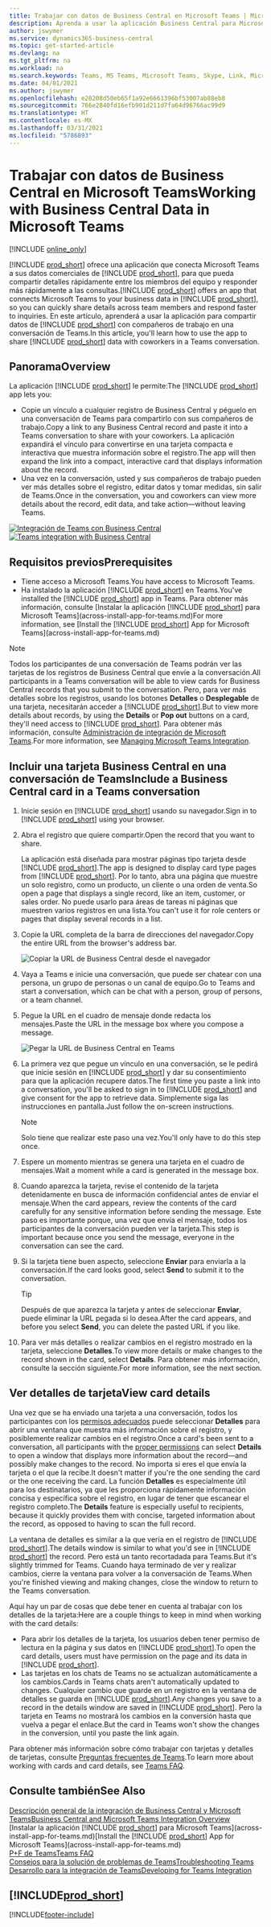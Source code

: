 ```yaml
---
title: Trabajar con datos de Business Central en Microsoft Teams | Microsoft Docs
description: Aprenda a usar la aplicación Business Central para Microsoft Teams.
author: jswymer
ms.service: dynamics365-business-central
ms.topic: get-started-article
ms.devlang: na
ms.tgt_pltfrm: na
ms.workload: na
ms.search.keywords: Teams, MS Teams, Microsoft Teams, Skype, Link, Microsoft 365, collaborate, collaboration, teamwork
ms.date: 04/01/2021
ms.author: jswymer
ms.openlocfilehash: e20208d50eb65f1a92e6661396bf53007ab88eb8
ms.sourcegitcommit: 766e2840fd16efb901d211d7fa64d96766ac99d9
ms.translationtype: HT
ms.contentlocale: es-MX
ms.lasthandoff: 03/31/2021
ms.locfileid: "5786893"
---
```

# <a name="working-with-business-central-data-in-microsoft-teams"></a><span data-ttu-id="ed907-103">Trabajar con datos de Business Central en Microsoft Teams</span><span class="sxs-lookup"><span data-stu-id="ed907-103">Working with Business Central Data in Microsoft Teams</span></span>

[!INCLUDE [online_only](includes/online_only.md)]

<span data-ttu-id="ed907-104">[!INCLUDE [prod_short](includes/prod_short.md)] ofrece una aplicación que conecta Microsoft Teams a sus datos comerciales de [!INCLUDE [prod_short](includes/prod_short.md)], para que pueda compartir detalles rápidamente entre los miembros del equipo y responder más rápidamente a las consultas.</span><span class="sxs-lookup"><span data-stu-id="ed907-104">[!INCLUDE [prod_short](includes/prod_short.md)] offers an app that connects Microsoft Teams to your business data in [!INCLUDE [prod_short](includes/prod_short.md)], so you can quickly share details across team members and respond faster to inquiries.</span></span> <span data-ttu-id="ed907-105">En este artículo, aprenderá a usar la aplicación para compartir datos de [!INCLUDE [prod_short](includes/prod_short.md)] con compañeros de trabajo en una conversación de Teams.</span><span class="sxs-lookup"><span data-stu-id="ed907-105">In this article, you'll learn how to use the app to share [!INCLUDE [prod_short](includes/prod_short.md)] data with coworkers in a Teams conversation.</span></span>

## <a name="overview"></a><span data-ttu-id="ed907-106">Panorama</span><span class="sxs-lookup"><span data-stu-id="ed907-106">Overview</span></span>

<span data-ttu-id="ed907-107">La aplicación [!INCLUDE [prod_short](includes/prod_short.md)] le permite:</span><span class="sxs-lookup"><span data-stu-id="ed907-107">The [!INCLUDE [prod_short](includes/prod_short.md)] app lets you:</span></span>

- <span data-ttu-id="ed907-108">Copie un vínculo a cualquier registro de Business Central y péguelo en una conversación de Teams para compartirlo con sus compañeros de trabajo.</span><span class="sxs-lookup"><span data-stu-id="ed907-108">Copy a link to any Business Central record and paste it into a Teams conversation to share with your coworkers.</span></span> <span data-ttu-id="ed907-109">La aplicación expandirá el vínculo para convertirse en una tarjeta compacta e interactiva que muestra información sobre el registro.</span><span class="sxs-lookup"><span data-stu-id="ed907-109">The app will then expand the link into a compact, interactive card that displays information about the record.</span></span>
- <span data-ttu-id="ed907-110">Una vez en la conversación, usted y sus compañeros de trabajo pueden ver más detalles sobre el registro, editar datos y tomar medidas, sin salir de Teams.</span><span class="sxs-lookup"><span data-stu-id="ed907-110">Once in the conversation, you and coworkers can view more details about the record, edit data, and take action&mdash;without leaving Teams.</span></span>

<span data-ttu-id="ed907-111">[![Integración de Teams con Business Central](media/teams-intro-v3.png)](media/teams-intro-v3.png#lightbox)</span><span class="sxs-lookup"><span data-stu-id="ed907-111">[![Teams integration with Business Central](media/teams-intro-v3.png)](media/teams-intro-v3.png#lightbox)</span></span>

## <a name="prerequisites"></a><span data-ttu-id="ed907-112">Requisitos previos</span><span class="sxs-lookup"><span data-stu-id="ed907-112">Prerequisites</span></span>

- <span data-ttu-id="ed907-113">Tiene acceso a Microsoft Teams.</span><span class="sxs-lookup"><span data-stu-id="ed907-113">You have access to Microsoft Teams.</span></span>
- <span data-ttu-id="ed907-114">Ha instalado la aplicación [!INCLUDE [prod_short](includes/prod_short.md)] en Teams.</span><span class="sxs-lookup"><span data-stu-id="ed907-114">You've installed the [!INCLUDE [prod_short](includes/prod_short.md)] app in Teams.</span></span> <span data-ttu-id="ed907-115">Para obtener más información, consulte [Instalar la aplicación [!INCLUDE [prod_short](includes/prod_short.md)] para Microsoft Teams](across-install-app-for-teams.md)</span><span class="sxs-lookup"><span data-stu-id="ed907-115">For more information, see [Install the [!INCLUDE [prod_short](includes/prod_short.md)] App for Microsoft Teams](across-install-app-for-teams.md)</span></span>

> [!NOTE]
> <span data-ttu-id="ed907-116">Todos los participantes de una conversación de Teams podrán ver las tarjetas de los registros de Business Central que envíe a la conversación.</span><span class="sxs-lookup"><span data-stu-id="ed907-116">All participants in a Teams conversation will be able to view cards for Business Central records that you submit to the conversation.</span></span> <span data-ttu-id="ed907-117">Pero, para ver más detalles sobre los registros, usando los botones **Detalles** o **Desplegable** de una tarjeta, necesitarán acceder a [!INCLUDE [prod_short](includes/prod_short.md)].</span><span class="sxs-lookup"><span data-stu-id="ed907-117">But to view more details about records, by using the **Details** or **Pop out** buttons on a card, they'll need access to [!INCLUDE [prod_short](includes/prod_short.md)].</span></span> <span data-ttu-id="ed907-118">Para obtener más información, consulte [Administración de integración de Microsoft Teams](admin-teams-integration.md#minimum-requirements-1).</span><span class="sxs-lookup"><span data-stu-id="ed907-118">For more information, see [Managing Microsoft Teams Integration](admin-teams-integration.md#minimum-requirements-1).</span></span>

## <a name="include-a-business-central-card-in-a-teams-conversation"></a><span data-ttu-id="ed907-119">Incluir una tarjeta Business Central en una conversación de Teams</span><span class="sxs-lookup"><span data-stu-id="ed907-119">Include a Business Central card in a Teams conversation</span></span>

1. <span data-ttu-id="ed907-120">Inicie sesión en [!INCLUDE [prod_short](includes/prod_short.md)] usando su navegador.</span><span class="sxs-lookup"><span data-stu-id="ed907-120">Sign in to [!INCLUDE [prod_short](includes/prod_short.md)] using your browser.</span></span>
2. <span data-ttu-id="ed907-121">Abra el registro que quiere compartir.</span><span class="sxs-lookup"><span data-stu-id="ed907-121">Open the record that you want to share.</span></span>

    <span data-ttu-id="ed907-122">La aplicación está diseñada para mostrar páginas tipo tarjeta desde [!INCLUDE [prod_short](includes/prod_short.md)].</span><span class="sxs-lookup"><span data-stu-id="ed907-122">The app is designed to display card type pages from [!INCLUDE [prod_short](includes/prod_short.md)].</span></span> <span data-ttu-id="ed907-123">Por lo tanto, abra una página que muestre un solo registro, como un producto, un cliente o una orden de venta.</span><span class="sxs-lookup"><span data-stu-id="ed907-123">So open a page that displays a single record, like an item, customer, or sales order.</span></span> <span data-ttu-id="ed907-124">No puede usarlo para áreas de tareas ni páginas que muestren varios registros en una lista.</span><span class="sxs-lookup"><span data-stu-id="ed907-124">You can't use it for role centers or pages that display several records in a list.</span></span>

3. <span data-ttu-id="ed907-125">Copie la URL completa de la barra de direcciones del navegador.</span><span class="sxs-lookup"><span data-stu-id="ed907-125">Copy the entire URL from the browser's address bar.</span></span>

   ![Copiar la URL de Business Central desde el navegador](media/teams-url-v2.png)
4. <span data-ttu-id="ed907-127">Vaya a Teams e inicie una conversación, que puede ser chatear con una persona, un grupo de personas o un canal de equipo.</span><span class="sxs-lookup"><span data-stu-id="ed907-127">Go to Teams and start a conversation, which can be chat with a person, group of persons, or a team channel.</span></span>

    <!--Teams imposes a few limitations here eg. you cannot unfurl a link during a Voice/Video call :/ We should probably only mention this in a Troubleshooting section (and i hope it will also be fixed soon)-->
5. <span data-ttu-id="ed907-128">Pegue la URL en el cuadro de mensaje donde redacta los mensajes.</span><span class="sxs-lookup"><span data-stu-id="ed907-128">Paste the URL in the message box where you compose a message.</span></span>

   ![Pegar la URL de Business Central en Teams](media/teams-paste-url-v2.png)
6. <span data-ttu-id="ed907-130">La primera vez que pegue un vínculo en una conversación, se le pedirá que inicie sesión en [!INCLUDE [prod_short](includes/prod_short.md)] y dar su consentimiento para que la aplicación recupere datos.</span><span class="sxs-lookup"><span data-stu-id="ed907-130">The first time you paste a link into a conversation, you'll be asked to sign in to [!INCLUDE [prod_short](includes/prod_short.md)] and give consent for the app to retrieve data.</span></span> <span data-ttu-id="ed907-131">Simplemente siga las instrucciones en pantalla.</span><span class="sxs-lookup"><span data-stu-id="ed907-131">Just follow the on-screen instructions.</span></span>

    > [!NOTE]
    > <span data-ttu-id="ed907-132">Solo tiene que realizar este paso una vez.</span><span class="sxs-lookup"><span data-stu-id="ed907-132">You'll only have to do this step once.</span></span>

7. <span data-ttu-id="ed907-133">Espere un momento mientras se genera una tarjeta en el cuadro de mensajes.</span><span class="sxs-lookup"><span data-stu-id="ed907-133">Wait a moment while a card is generated in the message box.</span></span>

8. <span data-ttu-id="ed907-134">Cuando aparezca la tarjeta, revise el contenido de la tarjeta detenidamente en busca de información confidencial antes de enviar el mensaje.</span><span class="sxs-lookup"><span data-stu-id="ed907-134">When the card appears, review the contents of the card carefully for any sensitive information before sending the message.</span></span> <span data-ttu-id="ed907-135">Este paso es importante porque, una vez que envía el mensaje, todos los participantes de la conversación pueden ver la tarjeta.</span><span class="sxs-lookup"><span data-stu-id="ed907-135">This step is important because once you send the message, everyone in the conversation can see the card.</span></span>

9. <span data-ttu-id="ed907-136">Si la tarjeta tiene buen aspecto, seleccione **Enviar** para enviarla a la conversación.</span><span class="sxs-lookup"><span data-stu-id="ed907-136">If the card looks good, select **Send** to submit it to the conversation.</span></span>

    > [!TIP]
    > <span data-ttu-id="ed907-137">Después de que aparezca la tarjeta y antes de seleccionar **Enviar**, puede eliminar la URL pegada si lo desea.</span><span class="sxs-lookup"><span data-stu-id="ed907-137">After the card appears, and before you select **Send**, you can delete the pasted URL if you like.</span></span>

10. <span data-ttu-id="ed907-138">Para ver más detalles o realizar cambios en el registro mostrado en la tarjeta, seleccione **Detalles**.</span><span class="sxs-lookup"><span data-stu-id="ed907-138">To view more details or make changes to the record shown in the card, select **Details**.</span></span> <span data-ttu-id="ed907-139">Para obtener más información, consulte la sección siguiente.</span><span class="sxs-lookup"><span data-stu-id="ed907-139">For more information, see the next section.</span></span>

## <a name="view-card-details"></a><span data-ttu-id="ed907-140">Ver detalles de tarjeta</span><span class="sxs-lookup"><span data-stu-id="ed907-140">View card details</span></span>

<span data-ttu-id="ed907-141">Una vez que se ha enviado una tarjeta a una conversación, todos los participantes con los [permisos adecuados](admin-teams-integration.md#permissions) puede seleccionar **Detalles** para abrir una ventana que muestra más información sobre el registro, y posiblemente realizar cambios en el registro.</span><span class="sxs-lookup"><span data-stu-id="ed907-141">Once a card's been sent to a conversation, all participants with the [proper permissions](admin-teams-integration.md#permissions) can select **Details** to open a window that displays more information about the record&mdash;and possibly make changes to the record.</span></span> <span data-ttu-id="ed907-142">No importa si eres el que envía la tarjeta o el que la recibe.</span><span class="sxs-lookup"><span data-stu-id="ed907-142">It doesn't matter if you're the one sending the card or the one receiving the card.</span></span> <span data-ttu-id="ed907-143">La función **Detalles** es especialmente útil para los destinatarios, ya que les proporciona rápidamente información concisa y específica sobre el registro, en lugar de tener que escanear el registro completo.</span><span class="sxs-lookup"><span data-stu-id="ed907-143">The **Details** feature is especially useful to recipients, because it quickly provides them with concise, targeted information about the record, as opposed to having to scan the full record.</span></span>

<span data-ttu-id="ed907-144">La ventana de detalles es similar a la que vería en el registro de [!INCLUDE [prod_short](includes/prod_short.md)].</span><span class="sxs-lookup"><span data-stu-id="ed907-144">The details window is similar to what you'd see in [!INCLUDE [prod_short](includes/prod_short.md)] the record.</span></span> <span data-ttu-id="ed907-145">Pero está un tanto recortadada para Teams.</span><span class="sxs-lookup"><span data-stu-id="ed907-145">But it's slightly trimmed for Teams.</span></span> <span data-ttu-id="ed907-146">Cuando haya terminado de ver y realizar cambios, cierre la ventana para volver a la conversación de Teams.</span><span class="sxs-lookup"><span data-stu-id="ed907-146">When you're finished viewing and making changes, close the window to return to the Teams conversation.</span></span>

<span data-ttu-id="ed907-147">Aquí hay un par de cosas que debe tener en cuenta al trabajar con los detalles de la tarjeta:</span><span class="sxs-lookup"><span data-stu-id="ed907-147">Here are a couple things to keep in mind when working with the card details:</span></span>

- <span data-ttu-id="ed907-148">Para abrir los detalles de la tarjeta, los usuarios deben tener permiso de lectura en la página y sus datos en [!INCLUDE [prod_short](includes/prod_short.md)].</span><span class="sxs-lookup"><span data-stu-id="ed907-148">To open the card details, users must have permission on the page and its data in [!INCLUDE [prod_short](includes/prod_short.md)].</span></span>
- <span data-ttu-id="ed907-149">Las tarjetas en los chats de Teams no se actualizan automáticamente a los cambios.</span><span class="sxs-lookup"><span data-stu-id="ed907-149">Cards in Teams chats aren't automatically updated to changes.</span></span> <span data-ttu-id="ed907-150">Cualquier cambio que guarde en un registro en la ventana de detalles se guarda en [!INCLUDE [prod_short](includes/prod_short.md)].</span><span class="sxs-lookup"><span data-stu-id="ed907-150">Any changes you save to a record in the details window are saved in [!INCLUDE [prod_short](includes/prod_short.md)].</span></span> <span data-ttu-id="ed907-151">Pero la tarjeta en Teams no mostrará los cambios en la conversión hasta que vuelva a pegar el enlace.</span><span class="sxs-lookup"><span data-stu-id="ed907-151">But the card in Teams won't show the changes in the conversion, until you paste the link again.</span></span>

<span data-ttu-id="ed907-152">Para obtener más información sobre cómo trabajar con tarjetas y detalles de tarjetas, consulte [Preguntas frecuentes de Teams](teams-faq.md).</span><span class="sxs-lookup"><span data-stu-id="ed907-152">To learn more about working with cards and card details, see [Teams FAQ](teams-faq.md).</span></span>

## <a name="see-also"></a><span data-ttu-id="ed907-153">Consulte también</span><span class="sxs-lookup"><span data-stu-id="ed907-153">See Also</span></span>

[<span data-ttu-id="ed907-154">Descripción general de la integración de Business Central y Microsoft Teams</span><span class="sxs-lookup"><span data-stu-id="ed907-154">Business Central and Microsoft Teams Integration Overview</span></span>](across-teams-overview.md)  
<span data-ttu-id="ed907-155">[Instalar la aplicación [!INCLUDE [prod_short](includes/prod_short.md)] para Microsoft Teams](across-install-app-for-teams.md)</span><span class="sxs-lookup"><span data-stu-id="ed907-155">[Install the [!INCLUDE [prod_short](includes/prod_short.md)] App for Microsoft Teams](across-install-app-for-teams.md)</span></span>  
[<span data-ttu-id="ed907-156">P+F de Teams</span><span class="sxs-lookup"><span data-stu-id="ed907-156">Teams FAQ</span></span>](teams-faq.md)  
[<span data-ttu-id="ed907-157">Consejos para la solución de problemas de Teams</span><span class="sxs-lookup"><span data-stu-id="ed907-157">Troubleshooting Teams</span></span>](admin-teams-troubleshooting.md)  
[<span data-ttu-id="ed907-158">Desarrollo para la integración de Teams</span><span class="sxs-lookup"><span data-stu-id="ed907-158">Developing for Teams Integration</span></span>](/dynamics365/business-central/dev-itpro/developer/devenv-develop-for-teams)  

## [!INCLUDE[prod_short](includes/free_trial_md.md)]  


[!INCLUDE[footer-include](includes/footer-banner.md)]
